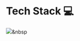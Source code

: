 # Tech Stack 💻

<img src="https://img.shields.io/badge/Python-3766AB?style=flat-square&logo=Python&logoColor=white"/></a>&nbsp
